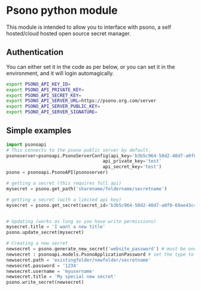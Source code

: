 # Psono python module

This module is intended to allow you to interface with psono, a self hosted/cloud hosted open source secret manager.


## Authentication

You can either set it in the code as per below, or you can set it in the environment, and it will login automagically.
```sh
export PSONO_API_KEY_ID=
export PSONO_API_PRIVATE_KEY=
export PSONO_API_SECRET_KEY=
export PSONO_API_SERVER_URL=https://psono.org.com/server
export PSONO_API_SERVER_PUBLIC_KEY=
export PSONO_API_SERVER_SIGNATURE=
```

## Simple examples
```python
import psonoapi
# This connects to the psono public server by default.
psonoserver=psonoapi.PsonoServerConfig(api_key='b3b5c964-50d2-40d7-a0f0-69ae43c498d3',
                                    api_private_key='test'
                                    api_secret_key='test')
psono = psonoapi.PsonoAPI(psonoserver)

# getting a secret (this requires full api)
mysecret = psono.get_path('sharename/foldername/secretname')

# getting a secret (with a limited api key)
mysecret = psono.get_secret(secret_id='b3b5c964-50d2-40d7-a0f0-69ae43c498d3')


# Updating (works as long as you have write permissions)
mysecret.title = 'I want a new title'
psono.update_secret(mysecret)

# Creating a new secret
newsecret = psono.generate_new_secret('website_password') # must be one of psonoapi.psono_type_list
newsecret : psonoapi.models.PsonoApplicationPassword # set the type to make life easy for yourself.
newsecret.path = 'existingfolder/newfolder/secretname'
newsecret.password = '1234'
newsecret.username = 'myusername'
newsecret.title = 'My special new secret'
psono.write_secret(newsecret)
```